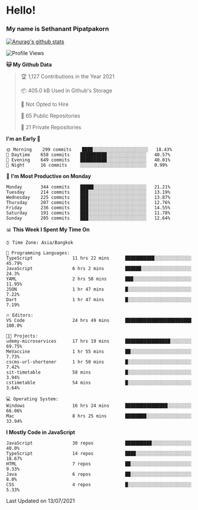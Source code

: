 # Hello!
### My name is Sethanant Pipatpakorn

[![Anurag's github stats](https://github-readme-stats.vercel.app/api?username=thetkpark&count_private=true&show_icons=true&theme=tokyonight)](https://github.com/anuraghazra/github-readme-stats)

<!--START_SECTION:waka-->
![Profile Views](http://img.shields.io/badge/Profile%20Views-50-blue)

**🐱 My Github Data** 

> 🏆 1,127 Contributions in the Year 2021
 > 
> 📦 405.0 kB Used in Github's Storage 
 > 
> 🚫 Not Opted to Hire
 > 
> 📜 65 Public Repositories 
 > 
> 🔑 21 Private Repositories  
 > 
**I'm an Early 🐤** 

```text
🌞 Morning    299 commits    ████░░░░░░░░░░░░░░░░░░░░░   18.43% 
🌆 Daytime    658 commits    ██████████░░░░░░░░░░░░░░░   40.57% 
🌃 Evening    649 commits    ██████████░░░░░░░░░░░░░░░   40.01% 
🌙 Night      16 commits     ░░░░░░░░░░░░░░░░░░░░░░░░░   0.99%

```
📅 **I'm Most Productive on Monday** 

```text
Monday       344 commits    █████░░░░░░░░░░░░░░░░░░░░   21.21% 
Tuesday      214 commits    ███░░░░░░░░░░░░░░░░░░░░░░   13.19% 
Wednesday    225 commits    ███░░░░░░░░░░░░░░░░░░░░░░   13.87% 
Thursday     207 commits    ███░░░░░░░░░░░░░░░░░░░░░░   12.76% 
Friday       236 commits    ███░░░░░░░░░░░░░░░░░░░░░░   14.55% 
Saturday     191 commits    ███░░░░░░░░░░░░░░░░░░░░░░   11.78% 
Sunday       205 commits    ███░░░░░░░░░░░░░░░░░░░░░░   12.64%

```


📊 **This Week I Spent My Time On** 

```text
⌚︎ Time Zone: Asia/Bangkok

💬 Programming Languages: 
TypeScript               11 hrs 22 mins      ███████████░░░░░░░░░░░░░░   45.79% 
JavaScript               6 hrs 2 mins        ██████░░░░░░░░░░░░░░░░░░░   24.3% 
YAML                     2 hrs 58 mins       ███░░░░░░░░░░░░░░░░░░░░░░   11.95% 
JSON                     1 hr 47 mins        █░░░░░░░░░░░░░░░░░░░░░░░░   7.22% 
Dart                     1 hr 47 mins        █░░░░░░░░░░░░░░░░░░░░░░░░   7.19%

🔥 Editors: 
VS Code                  24 hrs 49 mins      █████████████████████████   100.0%

🐱‍💻 Projects: 
udemy-microservices      17 hrs 19 mins      █████████████████░░░░░░░░   69.75% 
MeVaccine                1 hr 55 mins        ██░░░░░░░░░░░░░░░░░░░░░░░   7.73% 
cscms-url-shortener      1 hr 50 mins        █░░░░░░░░░░░░░░░░░░░░░░░░   7.42% 
sit-timetable            58 mins             █░░░░░░░░░░░░░░░░░░░░░░░░   3.94% 
cstimetable              54 mins             █░░░░░░░░░░░░░░░░░░░░░░░░   3.64%

💻 Operating System: 
Windows                  16 hrs 24 mins      ████████████████░░░░░░░░░   66.06% 
Mac                      8 hrs 25 mins       ████████░░░░░░░░░░░░░░░░░   33.94%

```

**I Mostly Code in JavaScript** 

```text
JavaScript               30 repos            ██████████░░░░░░░░░░░░░░░   40.0% 
TypeScript               14 repos            ████░░░░░░░░░░░░░░░░░░░░░   18.67% 
HTML                     7 repos             ██░░░░░░░░░░░░░░░░░░░░░░░   9.33% 
Java                     6 repos             ██░░░░░░░░░░░░░░░░░░░░░░░   8.0% 
CSS                      4 repos             █░░░░░░░░░░░░░░░░░░░░░░░░   5.33%

```



 Last Updated on 13/07/2021
<!--END_SECTION:waka-->
